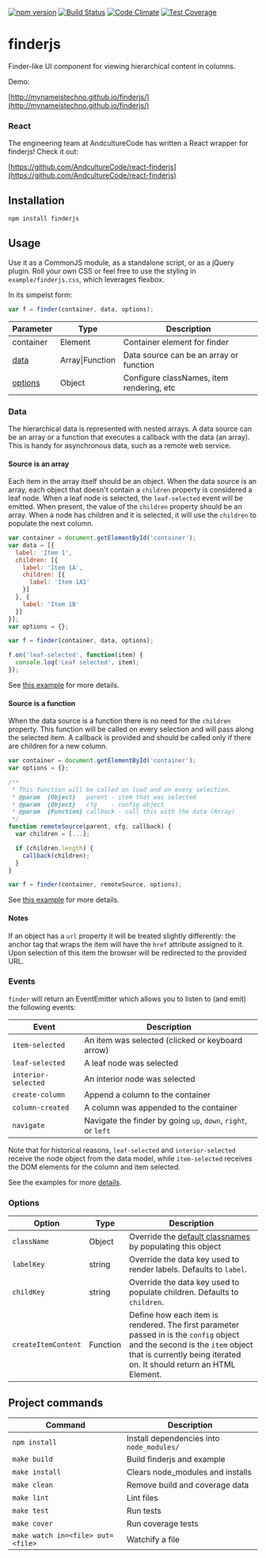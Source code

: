 [![npm version](https://badge.fury.io/js/finderjs.svg)](https://badge.fury.io/js/finderjs)
[![Build Status](https://travis-ci.org/mynameistechno/finderjs.svg?branch=master)](https://travis-ci.org/mynameistechno/finderjs)
[![Code Climate](https://codeclimate.com/github/mynameistechno/finderjs/badges/gpa.svg)](https://codeclimate.com/github/mynameistechno/finderjs)
[![Test Coverage](https://codeclimate.com/github/mynameistechno/finderjs/badges/coverage.svg)](https://codeclimate.com/github/mynameistechno/finderjs/coverage)

# finderjs

Finder-like UI component for viewing hierarchical content in columns.

Demo:

[http://mynameistechno.github.io/finderjs/](http://mynameistechno.github.io/finderjs/)

### React

The engineering team at AndcultureCode has written a React wrapper for finderjs! Check it out:

[https://github.com/AndcultureCode/react-finderjs](https://github.com/AndcultureCode/react-finderjs)

## Installation

```bash
npm install finderjs
```

## Usage

Use it as a CommonJS module, as a standalone script, or as a jQuery plugin. Roll your own CSS or feel free to use the styling in `example/finderjs.css`, which leverages flexbox.

In its simpelst form:
```javascript
var f = finder(container, data, options);
```

Parameter | Type | Description
----------|------|------------
container | Element| Container element for finder
[data](#source-is-an-array)| Array&#124;Function | Data source can be an array or function
[options](#options)| Object | Configure classNames, item rendering, etc

### Data

The hierarchical data is represented with nested arrays. A data source can be an array or a function that executes a callback with the data (an array). This is handy for asynchronous data, such as a remote web service.

#### Source is an array

Each item in the array itself should be an object. When the data source is an array, each object that doesn't contain a `children` property is considered a leaf node. When a leaf node is selected, the `leaf-selected` event will be emitted. When present, the value of the `children` property should be an array. When a node has children and it is selected, it will use the `children` to populate the next column.

```javascript
var container = document.getElementById('container');
var data = [{
  label: 'Item 1',
  children: [{
    label: 'Item 1A',
    children: [{
      label: 'Item 1A1'
    }]
  }, {
    label: 'Item 1B'
  }]
}];
var options = {};

var f = finder(container, data, options);

f.on('leaf-selected', function(item) {
  console.log('Leaf selected', item);
});
```

See [this example](example/example-static.js) for more details.

#### Source is a function

When the data source is a function there is no need for the `children` property. This function will be called on every selection and will pass along the selected item. A callback is provided and should be called only if there are children for a new column.

```javascript
var container = document.getElementById('container');
var options = {};

/**
 * This function will be called on load and on every selection.
 * @param  {Object}   parent - item that was selected
 * @param  {Object}   cfg    - config object
 * @param  {Function} callback - call this with the data (Array)
 */
function remoteSource(parent, cfg, callback) {
  var children = [...];

  if (children.length) {
    callback(children);
  }
}

var f = finder(container, remoteSource, options);
```

See [this example](example/example-async.js) for more details.

#### Notes

If an object has a `url` property it will be treated slightly differently: the anchor tag that wraps the item will have the `href` attribute assigned to it. Upon selection of this item the browser will be redirected to the provided URL.

### Events

`finder` will return an EventEmitter which allows you to listen to (and emit) the following events:

Event                    | Description
-------------------------|-------------------------
`item-selected`          | An item was selected (clicked or keyboard arrow)
`leaf-selected`          | A leaf node was selected
`interior-selected`      | An interior node was selected
`create-column `         | Append a column to the container
`column-created`         | A column was appended to the container
`navigate`               | Navigate the finder by going `up`, `down`, `right`, or `left`

Note that for historical reasons, `leaf-selected` and `interior-selected` receive the node object from the data model, while `item-selected` receives the DOM elements for the column and item selected.

See the examples for more [details](example).

### Options

Option | Type |Description
-------|------|-----------
`className`| Object | Override the [default classnames](https://github.com/mynameistechno/finderjs/blob/master/index.js#L14) by populating this object
`labelKey`| string | Override the data key used to render labels. Defaults to `label`.
`childKey`| string | Override the data key used to populate children. Defaults to `children`.
`createItemContent` | Function | Define how each item is rendered. The first parameter passed in is the `config` object and the second is the `item` object that is currently being iterated on. It should return an HTML Element.

## Project commands

Command       | Description
--------------|-------------------------------------
`npm install` | Install dependencies into `node_modules/`
`make build`  | Build finderjs and example
`make install`| Clears node_modules and installs
`make clean`  | Remove build and coverage data
`make lint`   | Lint files
`make test`   | Run tests
`make cover`  | Run coverage tests
`make watch in=<file> out=<file>` | Watchify a file
